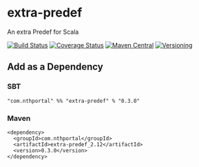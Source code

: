 # extra-predef
An extra Predef for Scala

[![Build Status](https://travis-ci.org/NthPortal/extra-predef.svg?branch=master)](https://travis-ci.org/NthPortal/extra-predef)
[![Coverage Status](https://coveralls.io/repos/github/NthPortal/extra-predef/badge.svg?branch=master)](https://coveralls.io/github/NthPortal/extra-predef?branch=master)
[![Maven Central](https://img.shields.io/maven-central/v/com.nthportal/extra-predef_2.12.svg)](https://mvnrepository.com/artifact/com.nthportal/extra-predef_2.12)
[![Versioning](https://img.shields.io/badge/versioning-semver%202.0.0-blue.svg)](http://semver.org/spec/v2.0.0.html)

## Add as a Dependency

### SBT
```
"com.nthportal" %% "extra-predef" % "0.3.0"
```

### Maven
```
<dependency>
  <groupId>com.nthportal</groupId>
  <artifactId>extra-predef_2.12</artifactId>
  <version>0.3.0</version>
</dependency>
```
